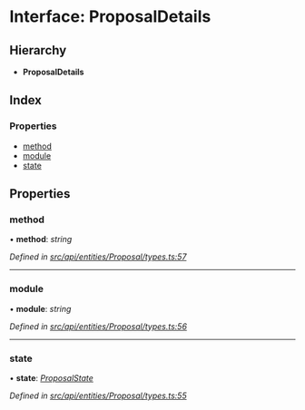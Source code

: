 # Interface: ProposalDetails

## Hierarchy

* **ProposalDetails**

## Index

### Properties

* [method](api_entities_proposal.proposaldetails.md#method)
* [module](api_entities_proposal.proposaldetails.md#module)
* [state](api_entities_proposal.proposaldetails.md#state)

## Properties

###  method

• **method**: *string*

*Defined in [src/api/entities/Proposal/types.ts:57](https://github.com/PolymathNetwork/polymesh-sdk/blob/73feada/src/api/entities/Proposal/types.ts#L57)*

___

###  module

• **module**: *string*

*Defined in [src/api/entities/Proposal/types.ts:56](https://github.com/PolymathNetwork/polymesh-sdk/blob/73feada/src/api/entities/Proposal/types.ts#L56)*

___

###  state

• **state**: *[ProposalState](../modules/api_entities_proposal.md#proposalstate)*

*Defined in [src/api/entities/Proposal/types.ts:55](https://github.com/PolymathNetwork/polymesh-sdk/blob/73feada/src/api/entities/Proposal/types.ts#L55)*
